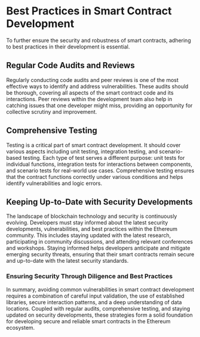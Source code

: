 # Best Practices in Smart Contract Development

To further ensure the security and robustness of smart contracts, adhering to best practices in their development is essential.

## Regular Code Audits and Reviews

Regularly conducting code audits and peer reviews is one of the most effective ways to identify and address vulnerabilities. These audits should be thorough, covering all aspects of the smart contract code and its interactions. Peer reviews within the development team also help in catching issues that one developer might miss, providing an opportunity for collective scrutiny and improvement.

## Comprehensive Testing

Testing is a critical part of smart contract development. It should cover various aspects including unit testing, integration testing, and scenario-based testing. Each type of test serves a different purpose: unit tests for individual functions, integration tests for interactions between components, and scenario tests for real-world use cases. Comprehensive testing ensures that the contract functions correctly under various conditions and helps identify vulnerabilities and logic errors.

## Keeping Up-to-Date with Security Developments

The landscape of blockchain technology and security is continuously evolving. Developers must stay informed about the latest security developments, vulnerabilities, and best practices within the Ethereum community. This includes staying updated with the latest research, participating in community discussions, and attending relevant conferences and workshops. Staying informed helps developers anticipate and mitigate emerging security threats, ensuring that their smart contracts remain secure and up-to-date with the latest security standards.

### Ensuring Security Through Diligence and Best Practices

In summary, avoiding common vulnerabilities in smart contract development requires a combination of careful input validation, the use of established libraries, secure interaction patterns, and a deep understanding of data locations. Coupled with regular audits, comprehensive testing, and staying updated on security developments, these strategies form a solid foundation for developing secure and reliable smart contracts in the Ethereum ecosystem.